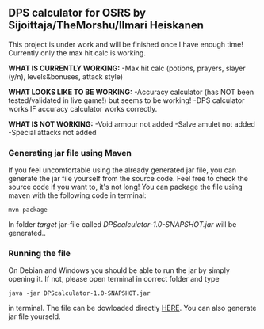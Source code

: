 ## DPS calculator for OSRS by Sijoittaja/TheMorshu/Ilmari Heiskanen

This project is under work and will be finished once I have enough time! Currently only the max hit calc is working.

**WHAT IS CURRENTLY WORKING:**
-Max hit calc (potions, prayers, slayer (y/n), levels&bonuses, attack style)

**WHAT LOOKS LIKE TO BE WORKING:**
-Accuracy calculator (has NOT been tested/validated in live game!) but seems to be working!
-DPS calculator works IF accuracy calculator works correctly.

**WHAT IS NOT WORKING:**
-Void armour not added
-Salve amulet not added
-Special attacks not added


### Generating jar file using Maven

If you feel uncomfortable using the already generated jar file, you can generate the jar file yourself from the source code. Feel free to check the source code if you want to, it's not long! You can package the file using maven with the following code in terminal:

```
mvn package
```

In folder _target_ jar-file called _DPScalculator-1.0-SNAPSHOT.jar_ will be generated..


### Running the file

On Debian and Windows you should be able to run the jar by simply opening it. If not, please open terminal in correct folder and type

```
java -jar DPScalculator-1.0-SNAPSHOT.jar
```

in terminal. The file can be dowloaded directly [HERE](https://github.com/TheMorshu/DPScalculator/blob/master/DPScalculator-1.0-SNAPSHOT.jar). You can also generate jar file yourseld.
